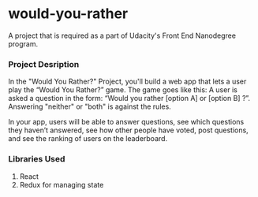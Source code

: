 # would-you-rather
A project that is required as a part of Udacity's Front End Nanodegree program. 

### Project Desription 
In the "Would You Rather?" Project, you'll build a web app that lets a user play the “Would You Rather?” game. The game goes like this: A user is asked a question in the form: “Would you rather [option A] or [option B] ?”. Answering "neither" or "both" is against the rules.

In your app, users will be able to answer questions, see which questions they haven’t answered, see how other people have voted, post questions, and see the ranking of users on the leaderboard.

### Libraries Used 
1. React 
2. Redux for managing state


